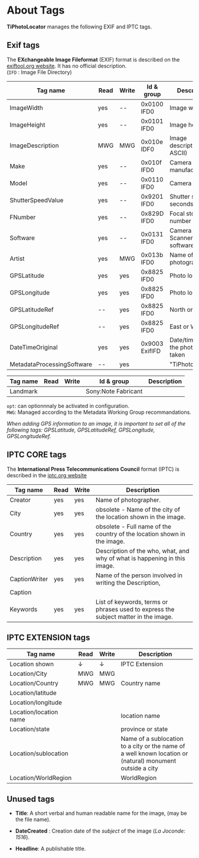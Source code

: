 # About Tags

**TiPhotoLocator** manages the following EXIF and IPTC tags.


## Exif tags

The **EXchangeable Image Fileformat** (EXIF) format is described on the [exiftool.org website](https://exiftool.org/TagNames/EXIF.html).
It has no official description.   
(`IFD` : Image File Directory)


| Tag name    | Read |  Write | Id & group | Description | 
| ----------- | ---- |  ----- | ---------- | ----------- | 
| ImageWidth  | yes | -- | 0x0100 IFD0 | Image width  | 
| ImageHeight | yes | -- | 0x0101 IFD0 | Image height | 
| ImageDescription | MWG | MWG | 0x010e IDF0 | Image description (pure ASCII) | 
| Make        | yes | --  | 0x010f IFD0 | Camera manufacturer | 
| Model       | yes | --  | 0x0110 IFD0 | Camera model        | 
| ShutterSpeedValue    | yes  | -- | 0x9201 IFD0 | Shutter speed in seconds | 
| FNumber   | yes  | -- | 0x829D IFD0 | Focal stop-number    | 
| Software    | yes  | -- | 0x0131 IFD0 | Camera or Scanner software version    | 
| Artist      | yes | MWG | 0x013b IFD0 | Name of photographer | 
| GPSLatitude      | yes | yes | 0x8825 IFD0 | Photo location |
| GPSLongitude     | yes | yes | 0x8825 IFD0 | Photo location |
| GPSLatitudeRef   | --  | yes | 0x8825 IFD0 | North or South | 
| GPSLongitudeRef  | --  | yes | 0x8825 IFD0 | East or West   | 
| DateTimeOriginal | yes | yes  | 0x9003 ExifIFD | Date/time when the photo was taken | 
| MetadataProcessingSoftware    | --  | yes |  | "TiPhotoLocator"    | 

| Tag name    | Read |  Write | Id & group | Description | 
| ----------- | ---- |  ----- | ---------- | ----------- | 
| Landmark    |      |        | Sony:Note Fabricant | |

`opt`: can optionnnaly be activated in configuration.  
`MWG`: Managed according to the Metadata Working Group recommandations.  

*When adding GPS information to an image, it is important to set all of the following tags: GPSLatitude, GPSLatitudeRef, GPSLongitude, GPSLongitudeRef.*


## IPTC CORE tags

The **International Press Telecommunications Council** format (IPTC) is described in the [iptc.org website](https://www.iptc.org/std/photometadata/specification/IPTC-PhotoMetadata)


| Tag name    | Read |  Write | Description | 
| ----------- | ---- |  ----- | ----------- | 
| Creator     | yes  | yes | Name of photographer. | 
| City        | yes  | yes | obsolete - Name of the city of the location shown in the image.| 
| Country     | yes  | yes | obsolete - Full name of the country of the location shown in the image.| 
| Description | yes  | yes | Description of the who, what, and why of what is happening in this image. | 
| CaptionWriter | yes | yes | Name of the person involved in writing the Description, | 
| Caption     |  |  |  | 
| Keywords    | yes | yes | List of keywords, terms or phrases used to express the subject matter in the image. | 


## IPTC EXTENSION tags

| Tag name              | Read |  Write | Description | 
| --------------------- | ---- |  ----- | ----------- | 
| Location shown        |  ↓   |  ↓  | IPTC Extension | 
| Location/City         | MWG  | MWG |  | 
| Location/Country      | MWG  | MWG | Country name | 
| Location/latitude     |   |  |  | 
| Location/longitude    |   |  |  | 
| Location/location name|   |  | location name | 
| Location/state        |   |  | province or state | 
| Location/sublocation  |   |  | Name of a sublocation to a city or the name of a well known location or (natural) monument outside a city | 
| Location/WorldRegion  |   |  | WorldRegion | 



## Unused tags


* **Title**: A short verbal and human readable name for the image, (may be the file name).

* **DateCreated** : Creation date of the *subject* of the image (*La Joconde: 1516*). 

* **Headline**: A publishable title.


